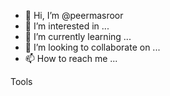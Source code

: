 - 👋 Hi, I’m @peermasroor
- 👀 I’m interested in ...
- 🌱 I’m currently learning ...
- 💞️ I’m looking to collaborate on ...
- 📫 How to reach me ...

<!---
peermasroor/peermasroor is a ✨ special ✨ repository because its `README.md` (this file) appears on your GitHub profile.
You can click the Preview link to take a look at your changes.
--->Tools


